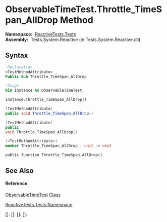 # ObservableTimeTest.Throttle\_TimeSpan\_AllDrop Method

**Namespace:**  [ReactiveTests.Tests](ReactiveTests.Tests\ReactiveTests.Tests.md)  
**Assembly:**  Tests.System.Reactive (in Tests.System.Reactive.dll)

## Syntax

```vb
'Declaration
<TestMethodAttribute> _
Public Sub Throttle_TimeSpan_AllDrop
```

```vb
'Usage
Dim instance As ObservableTimeTest

instance.Throttle_TimeSpan_AllDrop()
```

```csharp
[TestMethodAttribute]
public void Throttle_TimeSpan_AllDrop()
```

```c++
[TestMethodAttribute]
public:
void Throttle_TimeSpan_AllDrop()
```

```fsharp
[<TestMethodAttribute>]
member Throttle_TimeSpan_AllDrop : unit -> unit 
```

```jscript
public function Throttle_TimeSpan_AllDrop()
```

## See Also

#### Reference

[ObservableTimeTest Class](ObservableTimeTest\ObservableTimeTest.md)

[ReactiveTests.Tests Namespace](ReactiveTests.Tests\ReactiveTests.Tests.md)

[]: 
[]: 
[]: 
[]: 